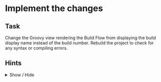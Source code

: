 # Implement the changes

## Task

Change the Groovy view rendering the Build Flow from displaying the build display name instead of the build number. Rebuild the project to check for any syntax or compiling errors.

## Hints
<details>
  <summary>Show / Hide</summary>

- Take a look at the JavaDocs for available [AbstractBuild](https://javadoc.jenkins.io/hudson/model/AbstractBuild.html) methods
- Source file for the Groovy view is located in [resources](https://github.com/cpoenisch/yabv-workshop-plugin/blob/master/src/main/resources/com/axis/system/jenkins/plugins/downstream/yabv/BuildFlowAction/buildFlow.groovy)
- Change the current implementation at line 46 from
```Java
span("${build.parent.name} #${build.number}")
```
to
```Java
span("${build.parent.name} ${build.displayName}")
```
</details>
